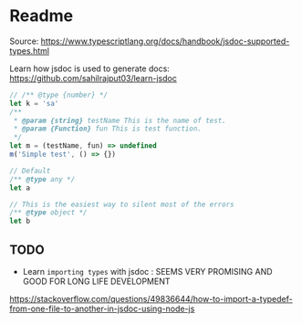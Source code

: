# Readme

Source: https://www.typescriptlang.org/docs/handbook/jsdoc-supported-types.html

Learn how jsdoc is used to generate docs: https://github.com/sahilrajput03/learn-jsdoc

```js
// /** @type {number} */
let k = 'sa'
/**
 * @param {string} testName This is the name of test.
 * @param {Function} fun This is test function.
 */
let m = (testName, fun) => undefined
m('Simple test', () => {})
```

```js
// Default
/** @type any */
let a 

// This is the easiest way to silent most of the errors
/** @type object */
let b
```

## TODO

- Learn `importing types` with jsdoc : SEEMS VERY PROMISING AND GOOD FOR LONG LIFE DEVELOPMENT

https://stackoverflow.com/questions/49836644/how-to-import-a-typedef-from-one-file-to-another-in-jsdoc-using-node-js
